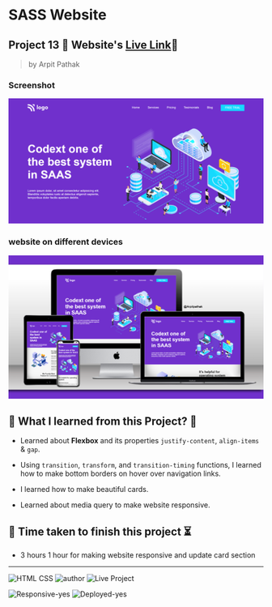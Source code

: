 # SASS Website

## Project 13 🚀 Website's [Live Link](https://software-as-a-service.netlify.app/)🔗


>by Arpit Pathak

### Screenshot

![project 13 screenshot](./ScreenShots/desktop%2013.png)

### website on different devices

![website on different devices](./ScreenShots/13mockup.png)

## 📌 What I learned from this Project? 📝

- Learned about **Flexbox** and its properties `justify-content`, `align-items` & `gap`.

- Using `transition`, `transform`, and `transition-timing` functions, I learned how to make bottom borders on hover over navigation links.
- I learned how to make beautiful cards.
- Learned about media query to make website responsive.

## 📌 Time taken to finish this project ⏳
- 3 hours 1 hour for making website responsive and update card section
---
![HTML CSS](https://img.shields.io/badge/HTML-CSS-orange)
![author](https://img.shields.io/badge/Author-Arpit--Pathak-blue)
![Live Project](https://img.shields.io/badge/Live--Project-13-green)

![Responsive-yes](https://img.shields.io/badge/Responsive-yes-ecff19)
![Deployed-yes](https://img.shields.io/badge/Deployed-yes-38B2AC)